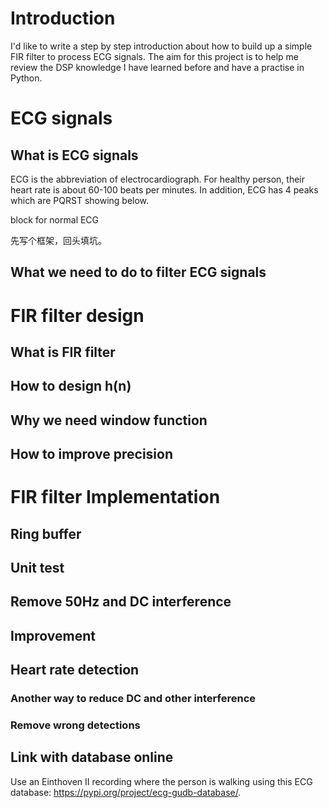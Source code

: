 # Introduction

I'd like to write a step by step introduction about how to build up a simple FIR filter to process ECG signals. The aim for this project is to help me review the DSP knowledge I have learned before and have a practise in Python.

# ECG signals

## What is ECG signals

ECG is the abbreviation of electrocardiograph. For healthy person, their heart rate is about 60-100 beats per minutes. In addition, ECG has 4 peaks which are PQRST showing below.

block for normal ECG

先写个框架，回头填坑。

## What we need to do to filter ECG signals

# FIR filter design

## What is FIR filter

## How to design h(n)

## Why we need window function

## How to improve precision

# FIR filter Implementation

## Ring buffer

## Unit test

## Remove 50Hz and DC interference

## Improvement

## Heart rate detection

### Another way to reduce DC and other interference

### Remove wrong detections

## Link with database online

Use an Einthoven II recording where the person is walking using this ECG database: https://pypi.org/project/ecg-gudb-database/.
